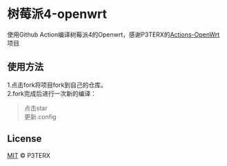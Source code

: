 # 树莓派4-openwrt

使用Github Action编译树莓派4的Openwrt，感谢P3TERX的[Actions-OpenWrt](https://github.com/P3TERX/Actions-OpenWrt)项目

## 使用方法

1.点击fork将项目fork到自己的仓库。  
2.fork完成后进行一次新的编译：
> 点击star  
> 更新.config  

## License

[MIT](https://github.com/P3TERX/Actions-OpenWrt/blob/master/LICENSE) © P3TERX
